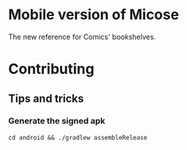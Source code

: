 # Mobile version of Micose
The new reference for Comics' bookshelves.

# Contributing
## Tips and tricks
### Generate the signed apk
```
cd android && ./gradlew assembleRelease
```
